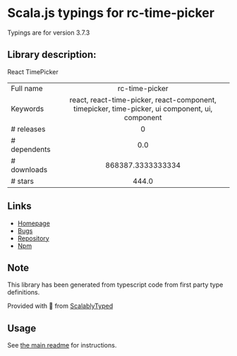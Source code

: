 
# Scala.js typings for rc-time-picker

Typings are for version 3.7.3

## Library description:
React TimePicker

|                    |                 |
| ------------------ | :-------------: |
| Full name          | rc-time-picker |
| Keywords           | react, react-time-picker, react-component, timepicker, time-picker, ui component, ui, component |
| # releases         | 0 |
| # dependents       | 0.0 |
| # downloads        | 868387.3333333334 |
| # stars            | 444.0 |

## Links
- [Homepage](http://github.com/react-component/time-picker)
- [Bugs](http://github.com/react-component/time-picker/issues)
- [Repository](https://github.com/react-component/time-picker)
- [Npm](https://www.npmjs.com/package/rc-time-picker)
    


## Note
This library has been generated from typescript code from first party type definitions.

Provided with :purple_heart: from [ScalablyTyped](https://github.com/oyvindberg/ScalablyTyped)

## Usage
See [the main readme](../../readme.md) for instructions.


